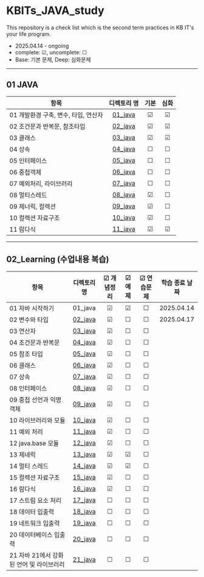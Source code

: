 # KBITs_JAVA_study
This repository is a check list which is the second term practices in KB IT's your life program.
- 2025.04.14 - ongoing
- complete: ☑, uncomplete: ☐
- Base: 기본 문제, Deep: 심화문제

---

## 01 JAVA
| 항목 | 디렉토리 명 | 기본 | 심화 | 
|------|:----:|:----:|:----:|
| 01 개발환경 구축, 변수, 타입, 연산자 | [01_java](https://github.com/yoon2fy/KBITs_JAVA_study/tree/main/01%20JAVA/01_java) | ☑ | ☑ |
| 02 조건문과 반복문, 참조타입 | [02_java](https://github.com/yoon2fy/KBITs_JAVA_study/tree/main/01%20JAVA/02_java) | ☑ | ☑ |
| 03 클래스 | [03_java](https://github.com/yoon2fy/KBITs_JAVA_study/tree/main/01%20JAVA/03_java) | ☑ | ☑ |
| 04 상속| [04_java]()| ☐ | ☐ |
| 05 인터페이스| [05_java]()| ☐ | ☐ |
| 06 중첩객체| [06_java]()| ☐ | ☐ |
| 07 예외처리, 라이브러리| [07_java]()| ☐ | ☐ |
| 08 멀티스레드| [08_java](https://github.com/yoon2fy/KBITs_JAVA_study/tree/main/01%20JAVA/08_java)| ☑ | ☐ |
| 09 제너릭, 컬렉션| [09_java](https://github.com/yoon2fy/KBITs_JAVA_study/tree/main/01%20JAVA/09_java)| ☑ | ☐ |
| 10 컬렉션 자료구조| [10_java](https://github.com/yoon2fy/KBITs_JAVA_study/tree/main/01%20JAVA/10_java)| ☑ | ☐ |
| 11 람다식 | [11_java](https://github.com/yoon2fy/KBITs_JAVA_study/tree/main/01%20JAVA/11_java)| ☑ | ☑ |

---

## 02_Learning (수업내용 복습)
| 항목 | 디렉토리 명 | ☑ 개념정리 | ☑ 예제 | ☑ 연습문제 | 학습 종료 날짜 |
|------|:----:|:----:|:----:|:----:|:----:|
| 01 자바 시작하기 | 01_java | ☑ | ☑ | ☐ | 2025.04.14 |
| 02 변수와 타입 | [02_java](https://github.com/yoon2fy/KBITs_JAVA_study/tree/main/02_Learning/Ch02_variableAndType) | ☑ |☐ |☐ | 2025.04.17 |
| 03 연산자 | [03_java](https://github.com/yoon2fy/KBITs_JAVA_study/tree/main/02_Learning/Ch03_operator) | ☑ |☐ |☐ | |
| 04 조건문과 반복문 | [04_java](https://github.com/yoon2fy/KBITs_JAVA_study/tree/main/02_Learning/Ch04_conditionalStatementAndLoop) | ☑ |☐ |☐ | |
| 05 참조 타입 | [05_java](https://github.com/yoon2fy/KBITs_JAVA_study/tree/main/02_Learning/Ch05_referenceType) | ☑ |☐ |☐ | |
| 06 클래스 | [06_java](https://github.com/yoon2fy/KBITs_JAVA_study/tree/main/02_Learning/Ch06_class) | ☑ |☐ |☐ | |
| 07 상속 | [07_java](https://github.com/yoon2fy/KBITs_JAVA_study/tree/main/02_Learning/Ch07_inheritance) | ☑ |☐ |☐ | |
| 08 인터페이스 | [08_java](https://github.com/yoon2fy/KBITs_JAVA_study/tree/main/02_Learning/Ch08_interface) | ☑ |☐ |☐ | |
| 09 중첩 선언과 익명 객체 | [09_java](https://github.com/yoon2fy/KBITs_JAVA_study/tree/main/02_Learning/Ch09_nestedDeclarationAndAnonymousObject) | ☑ |☐ |☐ | |
| 10 라이브러리와 모듈 | [10_java](https://github.com/yoon2fy/KBITs_JAVA_study/tree/main/02_Learning/Ch10_libraryAndModule) | ☑ | ☐ |☐ ||
| 11 예외 처리 | [11_java](https://github.com/yoon2fy/KBITs_JAVA_study/tree/main/02_Learning/Ch11_exception) | ☑ | ☐ |☐ ||
| 12 java.base 모듈 | [12_java](https://github.com/yoon2fy/KBITs_JAVA_study/tree/main/02_Learning/Ch12_javabaseModule) | ☑ | ☐ |☐ ||
| 13 제네릭 | [13_java](https://github.com/yoon2fy/KBITs_JAVA_study/tree/main/02_Learning/Ch13_generic) | ☑ | ☑ |☐ ||
| 14 멀티 스레드 | [14_java](https://github.com/yoon2fy/KBITs_JAVA_study/tree/main/02_Learning/Ch14_multiThread) | ☑ | ☑ |☐ ||
| 15 컬렉션 자료구조 | [15_java](https://github.com/yoon2fy/KBITs_JAVA_study/tree/main/02_Learning/Ch15_collectionDataStructure) | ☑ | ☐ |☐ ||
| 16 람다식 | [16_java](https://github.com/yoon2fy/KBITs_JAVA_study/tree/main/02_Learning/Ch16_lambdaExpression) | ☑ | ☐ |☐ ||
| 17 스트림 요소 처리 | [17_java]() | ☐ |☐ |☐ | |
| 18 데이터 입출력  | [18_java]() | ☐ |☐ |☐ | |
| 19 네트워크 입출력 | [19_java]() | ☐ |☐ |☐ | |
| 20 데이터베이스 입출력 | [20_java]() | ☐ |☐ |☐ | |
| 21 자바 21에서 강화된 언어 및 라이브러리 | [21_java]() | ☐ |☐ |☐ | |
